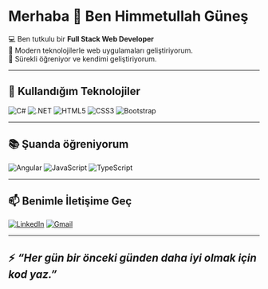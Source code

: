 # Merhaba 👋 Ben Himmetullah Güneş  

💻 Ben tutkulu bir **Full Stack Web Developer** <br/>
🚀 Modern teknolojilerle web uygulamaları geliştiriyorum.  
🌱 Sürekli öğreniyor ve kendimi geliştiriyorum. 

---

## 🔧 Kullandığım Teknolojiler
![C#](https://img.shields.io/badge/C%23-239120?style=for-the-badge&logo=c-sharp&logoColor=white)
![.NET](https://img.shields.io/badge/.NET-512BD4?style=for-the-badge&logo=dotnet&logoColor=white)
![HTML5](https://img.shields.io/badge/HTML5-E34F26?style=for-the-badge&logo=html5&logoColor=white)
![CSS3](https://img.shields.io/badge/CSS3-1572B6?style=for-the-badge&logo=css3&logoColor=white)
![Bootstrap](https://img.shields.io/badge/Bootstrap-563D7C?style=for-the-badge&logo=bootstrap&logoColor=white)

---

## 📚 Şuanda öğreniyorum
![Angular](https://img.shields.io/badge/Angular-DD0031?style=for-the-badge&logo=angular&logoColor=white)
![JavaScript](https://img.shields.io/badge/JavaScript-F7DF1E?style=for-the-badge&logo=javascript&logoColor=black)
![TypeScript](https://img.shields.io/badge/TypeScript-007ACC?style=for-the-badge&logo=typescript&logoColor=white)

---

## 📫 Benimle İletişime Geç
[![LinkedIn](https://img.shields.io/badge/LinkedIn-0077B5?style=for-the-badge&logo=linkedin&logoColor=white)](https://www.linkedin.com/in/himmetullah-güneş-26a301354)
[![Gmail](https://img.shields.io/badge/Gmail-D14836?style=for-the-badge&logo=gmail&logoColor=white)](mailto:himmetullahgns@gmail.com)

---

## ⚡ _“Her gün bir önceki günden daha iyi olmak için kod yaz.”_  
